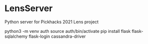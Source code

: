 # LensServer
Python server for Pickhacks 2021 Lens project


python3 -m venv auth
source auth/bin/activate
pip install flask flask-sqlalchemy flask-login cassandra-driver

